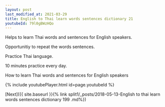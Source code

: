 ```yaml
---
layout: post
last_modified_at: 2021-03-29
title: English to Thai learn words sentences dictionary 21 
youtubeId: 79l0gBWzHQo
---
```

 
 
Helps to learn Thai words and sentences for English speakers.

Opportunitiy to repeat the words sentences. 

Practice Thai language. 
 
10 minutes practice every day. 
 
How to learn Thai words and sentences for English speakers 
 
{% include youtubePlayer.html id=page.youtubeId %}
 
 
[Next]({{ site.baseurl }}{% link  split1/_posts/2018-05-13-English to thai learn words sentences dictionary 199 .md%})
 
